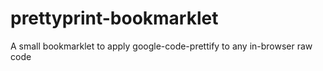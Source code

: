 prettyprint-bookmarklet
=======================

A small bookmarklet to apply google-code-prettify to any in-browser raw code  